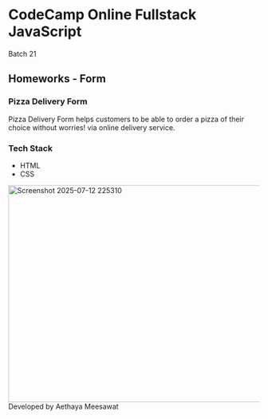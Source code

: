 # CodeCamp Online Fullstack JavaScript
Batch 21

## Homeworks - Form

### Pizza Delivery Form    
Pizza Delivery Form helps customers to be able to order a pizza of their choice without worries! via online delivery service.
### Tech Stack
<ul>
  <li>HTML</li>
  <li>CSS</li>
</ul>
<img width="767" height="435" alt="Screenshot 2025-07-12 225310" src="https://github.com/user-attachments/assets/4e2d26ef-4e98-4ecc-aea4-24cd1d64f6f1" /><br>
Developed by Aethaya Meesawat
